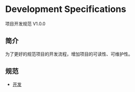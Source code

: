 # Development Specifications
项目开发规范 V1.0.0

## 简介
为了更好的规范项目的开发流程，增加项目的可读性、可维护性。

## 规范

- [开发](./1-develop/develop.md)


